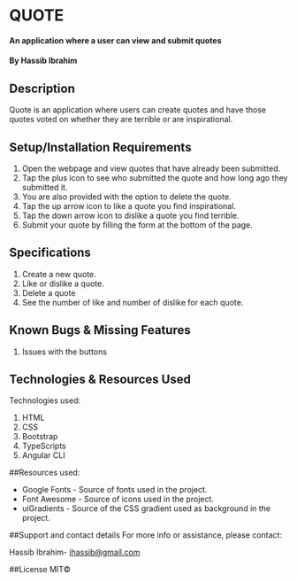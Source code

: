 # QUOTE
#### An application where a user can view and submit quotes
#### By Hassib Ibrahim

## Description
Quote is an application where users can create quotes and have those quotes voted on whether they are terrible or are inspirational.

## Setup/Installation Requirements
1. Open the webpage and view quotes that have already been submitted.
2. Tap the plus icon to see who submitted the quote and how long ago they submitted it.
3. You are also provided with the option to delete the quote.
4. Tap the up arrow icon to like a quote you find inspirational.
5. Tap the down arrow icon to dislike a quote you find terrible.
6. Submit your quote by filling the form at the bottom of the page.

## Specifications
1. Create a new quote.
2. Like or dislike a quote.
3. Delete a quote
4. See the number of like and number of dislike for each quote.

## Known Bugs & Missing Features
1. Issues with the buttons


## Technologies & Resources Used
Technologies used:
1. HTML
2. CSS
3. Bootstrap
4. TypeScripts
5. Angular CLI 


##Resources used:
* Google Fonts - Source of fonts used in the project.
* Font Awesome - Source of icons used in the project.
* uiGradients - Source of the CSS gradient used as background in the project.

##Support and contact details
For more info or assistance, please contact:

Hassib Ibrahim- ihassib@gmail.com

##License
MIT©